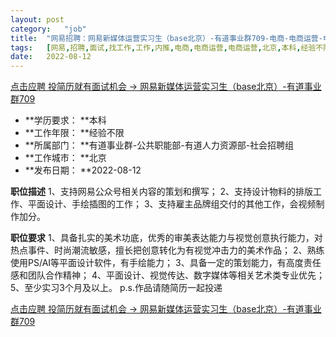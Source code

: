 ```yaml
---
layout:	post
category:	"job"
title:	"网易招聘：网易新媒体运营实习生（base北京）-有道事业群709-电商-电商运营-电商运营-北京本科经验不限"
tags:	[网易,招聘,面试,找工作,工作,内推,电商,电商运营,电商运营,北京,本科,经验不限]
date:	2022-08-12
---
```


[点击应聘 投简历就有面试机会 -> 网易新媒体运营实习生（base北京）-有道事业群709](http://mobile.bole.netease.com/bole/boleDetail?id=42329&employeeId=346f03c3cda5f04c&key=all)



- **学历要求： **本科
- **工作年限： **经验不限
- **所属部门： **有道事业群-公共职能部-有道人力资源部-社会招聘组
- **工作城市： **北京
- **发布日期： **2022-08-12



**职位描述**
1、支持网易公众号相关内容的策划和撰写；
2、支持设计物料的排版工作、平面设计、手绘插图的工作；
3、支持雇主品牌组交付的其他工作，会视频制作加分。



**职位要求**
1、具备扎实的美术功底，优秀的审美表达能力与视觉创意执行能力，对热点事件、时尚潮流敏感，擅长把创意转化为有视觉冲击力的美术作品；
2、熟练使用PS/AI等平面设计软件，有手绘能力；
3、具备一定的策划能力，有高度责任感和团队合作精神；
4、平面设计、视觉传达、数字媒体等相关艺术类专业优先；
5、至少实习3个月及以上。
p.s.作品请随简历一起投递



[点击应聘 投简历就有面试机会 -> 网易新媒体运营实习生（base北京）-有道事业群709](http://mobile.bole.netease.com/bole/boleDetail?id=42329&employeeId=346f03c3cda5f04c&key=all)
